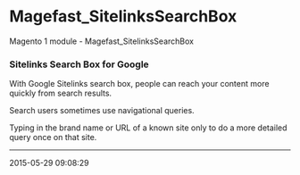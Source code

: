 # Magefast_SitelinksSearchBox
Magento 1 module - Magefast_SitelinksSearchBox
### Sitelinks Search Box for Google

With Google Sitelinks search box, people can reach your content more quickly from search results. 

Search users sometimes use navigational queries.

Typing in the brand name or URL of a known site only to do a more detailed query once on that site.
<hr>
<date>2015-05-29</date>
<time>09:08:29</time>